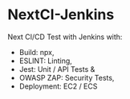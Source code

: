 # NextCI-Jenkins
Next CI/CD Test with Jenkins with:   

- Build: npx,
- ESLINT: Linting,
- Jest: Unit / API Tests &amp;
- OWASP ZAP: Security Tests,
- Deployment:  EC2 / ECS 
